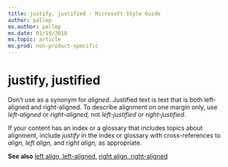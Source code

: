 ```yaml
---
title: justify, justified - Microsoft Style Guide
author: pallep
ms.author: pallep
ms.date: 01/19/2018
ms.topic: article
ms.prod: non-product-specific
---
```


# justify, justified

Don’t use as a synonym for *aligned*. Justified text is text that is both left-aligned and right-aligned. To describe alignment on one margin only, use *left-aligned* or *right-aligned,* not *left-justified* or *right-justified*.

If your content has an index or a glossary that includes topics about alignment, include *justify* in the index or glossary with cross-references to *align, left align,* and *right align,* as appropriate.

**See also** [left align, left-aligned,](~/a-z-word-list-term-collections/l/left-align-left-aligned.md) [right align, right-aligned](~/a-z-word-list-term-collections/r/right-align-right-aligned.md)
